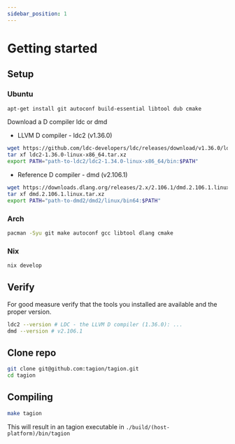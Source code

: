 ```yaml
---
sidebar_position: 1
---
```


# Getting started

## Setup
    
### Ubuntu

```bash
apt-get install git autoconf build-essential libtool dub cmake
```
Download a D compiler ldc or dmd

- LLVM D compiler - ldc2 (v1.36.0)
```bash
wget https://github.com/ldc-developers/ldc/releases/download/v1.36.0/ldc2-1.36.0-linux-x86_64.tar.xz
tar xf ldc2-1.36.0-linux-x86_64.tar.xz
export PATH="path-to-ldc2/ldc2-1.34.0-linux-x86_64/bin:$PATH"
```
        
- Reference D compiler - dmd (v2.106.1)
```bash
wget https://downloads.dlang.org/releases/2.x/2.106.1/dmd.2.106.1.linux.tar.xz
tar xf dmd.2.106.1.linux.tar.xz
export PATH="path-to-dmd2/dmd2/linux/bin64:$PATH"
```


### Arch

```bash
pacman -Syu git make autoconf gcc libtool dlang cmake
```


### Nix

```bash
nix develop
```

## Verify
For good measure verify that the tools you installed are available and the proper version.

```bash
ldc2 --version # LDC - the LLVM D compiler (1.36.0): ...
dmd --version # v2.106.1
```

## Clone repo

```bash
git clone git@github.com:tagion/tagion.git
cd tagion
```

## Compiling

```bash
make tagion
```

This will result in an tagion executable in `./build/(host-platform)/bin/tagion`
